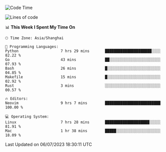 <!--START_SECTION:waka-->
![Code Time](http://img.shields.io/badge/Code%20Time-1%2C420%20hrs%2049%20mins-blue)

![Lines of code](https://img.shields.io/badge/From%20Hello%20World%20I%27ve%20Written-262.0%20thousand%20lines%20of%20code-blue)

📊 **This Week I Spent My Time On** 

```text
🕑︎ Time Zone: Asia/Shanghai

💬 Programming Languages: 
Python                   7 hrs 29 mins       █████████████████████░░░░   82.22 % 
Go                       43 mins             ██░░░░░░░░░░░░░░░░░░░░░░░   07.93 % 
Bash                     26 mins             █░░░░░░░░░░░░░░░░░░░░░░░░   04.85 % 
Makefile                 15 mins             █░░░░░░░░░░░░░░░░░░░░░░░░   02.92 % 
Rust                     3 mins              ░░░░░░░░░░░░░░░░░░░░░░░░░   00.57 % 

🔥 Editors: 
Neovim                   9 hrs 7 mins        █████████████████████████   100.00 % 

💻 Operating System: 
Linux                    7 hrs 28 mins       ████████████████████░░░░░   81.91 % 
Mac                      1 hr 38 mins        █████░░░░░░░░░░░░░░░░░░░░   18.09 % 
```


 Last Updated on 06/07/2023 18:30:11 UTC
<!--END_SECTION:waka-->
